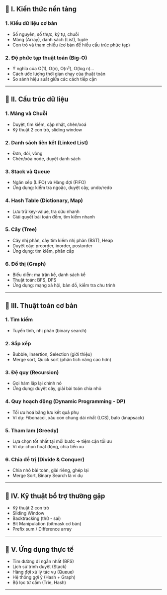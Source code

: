 

## 🔹 I. Kiến thức nền tảng

### 1. Kiểu dữ liệu cơ bản

* Số nguyên, số thực, ký tự, chuỗi
* Mảng (Array), danh sách (List), tuple
* Con trỏ và tham chiếu (cơ bản để hiểu cấu trúc phức tạp)

### 2. Độ phức tạp thuật toán (Big-O)

* Ý nghĩa của O(1), O(n), O(n²), O(log n)...
* Cách ước lượng thời gian chạy của thuật toán
* So sánh hiệu suất giữa các cách tiếp cận

---

## 🔹 II. Cấu trúc dữ liệu

### 1. Mảng và Chuỗi

* Duyệt, tìm kiếm, cập nhật, chèn/xoá
* Kỹ thuật 2 con trỏ, sliding window

### 2. Danh sách liên kết (Linked List)

* Đơn, đôi, vòng
* Chèn/xóa node, duyệt danh sách

### 3. Stack và Queue

* Ngăn xếp (LIFO) và Hàng đợi (FIFO)
* Ứng dụng: kiểm tra ngoặc, duyệt cây, undo/redo

### 4. Hash Table (Dictionary, Map)

* Lưu trữ key-value, tra cứu nhanh
* Giải quyết bài toán đếm, tìm kiếm nhanh

### 5. Cây (Tree)

* Cây nhị phân, cây tìm kiếm nhị phân (BST), Heap
* Duyệt cây: preorder, inorder, postorder
* Ứng dụng: tìm kiếm, phân cấp

### 6. Đồ thị (Graph)

* Biểu diễn: ma trận kề, danh sách kề
* Thuật toán: BFS, DFS
* Ứng dụng: mạng xã hội, bản đồ, kiểm tra chu trình

---

## 🔹 III. Thuật toán cơ bản

### 1. Tìm kiếm

* Tuyến tính, nhị phân (binary search)

### 2. Sắp xếp

* Bubble, Insertion, Selection (giới thiệu)
* Merge sort, Quick sort (phân tích nâng cao hơn)

### 3. Đệ quy (Recursion)

* Gọi hàm lặp lại chính nó
* Ứng dụng: duyệt cây, giải bài toán chia nhỏ

### 4. Quy hoạch động (Dynamic Programming - DP)

* Tối ưu hoá bằng lưu kết quả phụ
* Ví dụ: Fibonacci, xâu con chung dài nhất (LCS), balo (knapsack)

### 5. Tham lam (Greedy)

* Lựa chọn tốt nhất tại mỗi bước → tiệm cận tối ưu
* Ví dụ: chọn hoạt động, chia tiền xu

### 6. Chia để trị (Divide & Conquer)

* Chia nhỏ bài toán, giải riêng, ghép lại
* Merge Sort, Binary Search là ví dụ

---

## 🔹 IV. Kỹ thuật bổ trợ thường gặp

* Kỹ thuật 2 con trỏ
* Sliding Window
* Backtracking (thử - sai)
* Bit Manipulation (bitmask cơ bản)
* Prefix sum / Difference array

---

## 🔹 V. Ứng dụng thực tế

* Tìm đường đi ngắn nhất (BFS)
* Lịch sử trình duyệt (Stack)
* Hàng đợi xử lý tác vụ (Queue)
* Hệ thống gợi ý (Hash + Graph)
* Bộ lọc từ cấm (Trie, Hash)

---
